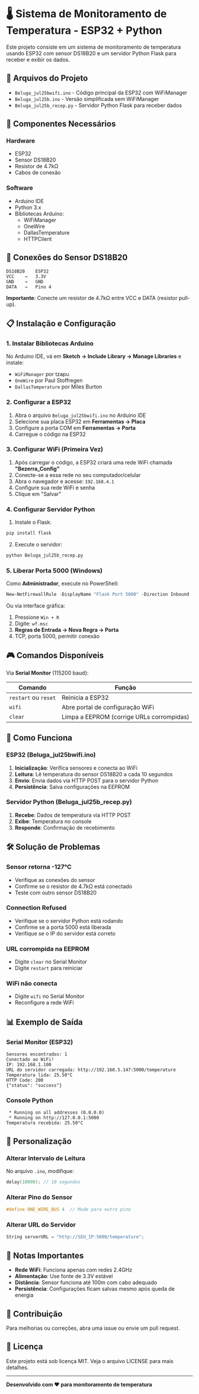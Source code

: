 # 🌡️ Sistema de Monitoramento de Temperatura - ESP32 + Python

Este projeto consiste em um sistema de monitoramento de temperatura usando ESP32 com sensor DS18B20 e um servidor Python Flask para receber e exibir os dados.

## 📁 Arquivos do Projeto

- `Beluga_jul25bwifi.ino` - Código principal da ESP32 com WiFiManager
- `Beluga_jul25b.ino` - Versão simplificada sem WiFiManager
- `Beluga_jul25b_recep.py` - Servidor Python Flask para receber dados

## 🔧 Componentes Necessários

### Hardware
- ESP32
- Sensor DS18B20
- Resistor de 4.7kΩ
- Cabos de conexão

### Software
- Arduino IDE
- Python 3.x
- Bibliotecas Arduino:
  - WiFiManager
  - OneWire
  - DallasTemperature
  - HTTPClient

## 🔌 Conexões do Sensor DS18B20

```
DS18B20    ESP32
VCC    →   3.3V
GND    →   GND
DATA   →   Pino 4
```

**Importante**: Conecte um resistor de 4.7kΩ entre VCC e DATA (resistor pull-up).

## 📋 Instalação e Configuração

### 1. Instalar Bibliotecas Arduino

No Arduino IDE, vá em **Sketch → Include Library → Manage Libraries** e instale:
- `WiFiManager` por tzapu
- `OneWire` por Paul Stoffregen
- `DallasTemperature` por Miles Burton

### 2. Configurar a ESP32

1. Abra o arquivo `Beluga_jul25bwifi.ino` no Arduino IDE
2. Selecione sua placa ESP32 em **Ferramentas → Placa**
3. Configure a porta COM em **Ferramentas → Porta**
4. Carregue o código na ESP32

### 3. Configurar WiFi (Primeira Vez)

1. Após carregar o código, a ESP32 criará uma rede WiFi chamada **"Bezerra_Config"**
2. Conecte-se a essa rede no seu computador/celular
3. Abra o navegador e acesse: `192.168.4.1`
4. Configure sua rede WiFi e senha
5. Clique em "Salvar"

### 4. Configurar Servidor Python

1. Instale o Flask:
```bash
pip install flask
```

2. Execute o servidor:
```bash
python Beluga_jul25b_recep.py
```

### 5. Liberar Porta 5000 (Windows)

Como **Administrador**, execute no PowerShell:
```powershell
New-NetFirewallRule -DisplayName "Flask Port 5000" -Direction Inbound -Protocol TCP -LocalPort 5000 -Action Allow
```

Ou via interface gráfica:
1. Pressione `Win + R`
2. Digite: `wf.msc`
3. **Regras de Entrada → Nova Regra → Porta**
4. TCP, porta 5000, permitir conexão

## 🎮 Comandos Disponíveis

Via **Serial Monitor** (115200 baud):

| Comando | Função |
|---------|--------|
| `restart` ou `reset` | Reinicia a ESP32 |
| `wifi` | Abre portal de configuração WiFi |
| `clear` | Limpa a EEPROM (corrige URLs corrompidas) |

## 🔄 Como Funciona

### ESP32 (Beluga_jul25bwifi.ino)
1. **Inicialização**: Verifica sensores e conecta ao WiFi
2. **Leitura**: Lê temperatura do sensor DS18B20 a cada 10 segundos
3. **Envio**: Envia dados via HTTP POST para o servidor Python
4. **Persistência**: Salva configurações na EEPROM

### Servidor Python (Beluga_jul25b_recep.py)
1. **Recebe**: Dados de temperatura via HTTP POST
2. **Exibe**: Temperatura no console
3. **Responde**: Confirmação de recebimento

## 🛠️ Solução de Problemas

### Sensor retorna -127°C
- Verifique as conexões do sensor
- Confirme se o resistor de 4.7kΩ está conectado
- Teste com outro sensor DS18B20

### Connection Refused
- Verifique se o servidor Python está rodando
- Confirme se a porta 5000 está liberada
- Verifique se o IP do servidor está correto

### URL corrompida na EEPROM
- Digite `clear` no Serial Monitor
- Digite `restart` para reiniciar

### WiFi não conecta
- Digite `wifi` no Serial Monitor
- Reconfigure a rede WiFi

## 📊 Exemplo de Saída

### Serial Monitor (ESP32)
```
Sensores encontrados: 1
Conectado ao WiFi!
IP: 192.168.1.100
URL do servidor carregada: http://192.168.5.147:5000/temperature
Temperatura lida: 25.50°C
HTTP Code: 200
{"status": "success"}
```

### Console Python
```
 * Running on all addresses (0.0.0.0)
 * Running on http://127.0.0.1:5000
Temperatura recebida: 25.50°C
```

## 🔧 Personalização

### Alterar Intervalo de Leitura
No arquivo `.ino`, modifique:
```cpp
delay(10000); // 10 segundos
```

### Alterar Pino do Sensor
```cpp
#define ONE_WIRE_BUS 4  // Mude para outro pino
```

### Alterar URL do Servidor
```cpp
String serverURL = "http://SEU_IP:5000/temperature";
```

## 📝 Notas Importantes

- **Rede WiFi**: Funciona apenas com redes 2.4GHz
- **Alimentação**: Use fonte de 3.3V estável
- **Distância**: Sensor funciona até 100m com cabo adequado
- **Persistência**: Configurações ficam salvas mesmo após queda de energia

## 🤝 Contribuição

Para melhorias ou correções, abra uma issue ou envie um pull request.

## 📄 Licença

Este projeto está sob licença MIT. Veja o arquivo LICENSE para mais detalhes.

---

**Desenvolvido com ❤️ para monitoramento de temperatura** 
